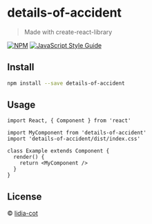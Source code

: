 # details-of-accident

> Made with create-react-library

[![NPM](https://img.shields.io/npm/v/details-of-accident.svg)](https://www.npmjs.com/package/details-of-accident) [![JavaScript Style Guide](https://img.shields.io/badge/code_style-standard-brightgreen.svg)](https://standardjs.com)

## Install

```bash
npm install --save details-of-accident
```

## Usage

```tsx
import React, { Component } from 'react'

import MyComponent from 'details-of-accident'
import 'details-of-accident/dist/index.css'

class Example extends Component {
  render() {
    return <MyComponent />
  }
}
```

## License

 © [lidia-cot](https://github.com/lidia-cot)
